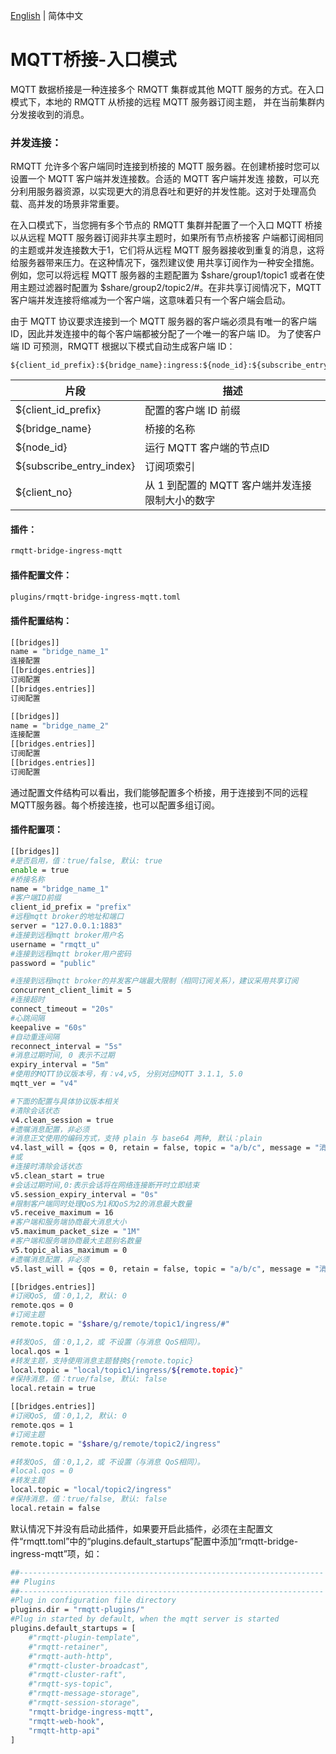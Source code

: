 [English](../en_US/bridge-ingress-mqtt.md)  | 简体中文

# MQTT桥接-入口模式

MQTT 数据桥接是一种连接多个 RMQTT 集群或其他 MQTT 服务的方式。在入口模式下，本地的 RMQTT 从桥接的远程 MQTT 服务器订阅主题，
并在当前集群内分发接收到的消息。


### 并发连接：

RMQTT 允许多个客户端同时连接到桥接的 MQTT 服务器。在创建桥接时您可以设置一个 MQTT 客户端并发连接数。合适的 MQTT 客户端并发连
接数，可以充分利用服务器资源，以实现更大的消息吞吐和更好的并发性能。这对于处理高负载、高并发的场景非常重要。

在入口模式下，当您拥有多个节点的 RMQTT 集群并配置了一个入口 MQTT 桥接以从远程 MQTT 服务器订阅非共享主题时，如果所有节点桥接客
户端都订阅相同的主题或并发连接数大于1，它们将从远程 MQTT 服务器接收到重复的消息，这将给服务器带来压力。在这种情况下，强烈建议使
用共享订阅作为一种安全措施。例如，您可以将远程 MQTT 服务器的主题配置为 $share/group1/topic1 或者在使用主题过滤器时配置为 
$share/group2/topic2/#。在非共享订阅情况下，MQTT 客户端并发连接将缩减为一个客户端，这意味着只有一个客户端会启动。

由于 MQTT 协议要求连接到一个 MQTT 服务器的客户端必须具有唯一的客户端 ID，因此并发连接中的每个客户端都被分配了一个唯一的客户端 ID。
为了使客户端 ID 可预测，RMQTT 根据以下模式自动生成客户端 ID：

```
${client_id_prefix}:${bridge_name}:ingress:${node_id}:${subscribe_entry_index}:${client_no}
```


| 片段 | 描述                         |
| ---- |----------------------------|
| ${client_id_prefix} | 配置的客户端 ID 前缀               |
| ${bridge_name} | 桥接的名称                      |
| ${node_id}  | 运行 MQTT 客户端的节点ID           |
| ${subscribe_entry_index} | 订阅项索引                      |
| ${client_no} | 从 1 到配置的 MQTT 客户端并发连接限制大小的数字 |



#### 插件：

```bash
rmqtt-bridge-ingress-mqtt
```

#### 插件配置文件：

```bash
plugins/rmqtt-bridge-ingress-mqtt.toml
```

#### 插件配置结构：
```bash
[[bridges]]
name = "bridge_name_1"
连接配置
[[bridges.entries]]
订阅配置
[[bridges.entries]]
订阅配置

[[bridges]]
name = "bridge_name_2"
连接配置
[[bridges.entries]]
订阅配置
[[bridges.entries]]
订阅配置
```
通过配置文件结构可以看出，我们能够配置多个桥接，用于连接到不同的远程MQTT服务器。每个桥接连接，也可以配置多组订阅。

#### 插件配置项：
```bash
[[bridges]]
#是否启用，值：true/false, 默认: true
enable = true
#桥接名称
name = "bridge_name_1"
#客户端ID前缀
client_id_prefix = "prefix"
#远程mqtt broker的地址和端口
server = "127.0.0.1:1883"
#连接到远程mqtt broker用户名
username = "rmqtt_u"
#连接到远程mqtt broker用户密码
password = "public"

#连接到远程mqtt broker的并发客户端最大限制（相同订阅关系），建议采用共享订阅
concurrent_client_limit = 5
#连接超时
connect_timeout = "20s"
#心跳间隔
keepalive = "60s"
#自动重连间隔
reconnect_interval = "5s"
#消息过期时间, 0 表示不过期
expiry_interval = "5m"
#使用的MQTT协议版本号，有：v4,v5, 分别对应MQTT 3.1.1, 5.0
mqtt_ver = "v4"

#下面的配置与具体协议版本相关
#清除会话状态
v4.clean_session = true
#遗嘱消息配置，非必须
#消息正文使用的编码方式，支持 plain 与 base64 两种, 默认：plain
v4.last_will = {qos = 0, retain = false, topic = "a/b/c", message = "消息正文", encoding = "plain"}
#或
#连接时清除会话状态
v5.clean_start = true
#会话过期时间,0:表示会话将在网络连接断开时立即结束
v5.session_expiry_interval = "0s"
#限制客户端同时处理QoS为1和QoS为2的消息最大数量
v5.receive_maximum = 16
#客户端和服务端协商最大消息大小
v5.maximum_packet_size = "1M"
#客户端和服务端协商最大主题别名数量
v5.topic_alias_maximum = 0
#遗嘱消息配置，非必须
v5.last_will = {qos = 0, retain = false, topic = "a/b/c", message = "消息正文", encoding = "plain"}

[[bridges.entries]]
#订阅QoS, 值：0,1,2, 默认: 0
remote.qos = 0
#订阅主题
remote.topic = "$share/g/remote/topic1/ingress/#"

#转发QoS, 值：0,1,2，或 不设置（与消息 QoS相同）。
local.qos = 1
#转发主题，支持使用消息主题替换${remote.topic}
local.topic = "local/topic1/ingress/${remote.topic}"
#保持消息，值：true/false, 默认: false
local.retain = true

[[bridges.entries]]
#订阅QoS, 值：0,1,2, 默认: 0
remote.qos = 1
#订阅主题
remote.topic = "$share/g/remote/topic2/ingress"

#转发QoS, 值：0,1,2，或 不设置（与消息 QoS相同）。
#local.qos = 0
#转发主题
local.topic = "local/topic2/ingress"
#保持消息，值：true/false, 默认: false
local.retain = false

```

默认情况下并没有启动此插件，如果要开启此插件，必须在主配置文件“rmqtt.toml”中的“plugins.default_startups”配置中添加“rmqtt-bridge-ingress-mqtt”项，如：
```bash
##--------------------------------------------------------------------
## Plugins
##--------------------------------------------------------------------
#Plug in configuration file directory
plugins.dir = "rmqtt-plugins/"
#Plug in started by default, when the mqtt server is started
plugins.default_startups = [
    #"rmqtt-plugin-template",
    #"rmqtt-retainer",
    #"rmqtt-auth-http",
    #"rmqtt-cluster-broadcast",
    #"rmqtt-cluster-raft",
    #"rmqtt-sys-topic",
    #"rmqtt-message-storage",
    #"rmqtt-session-storage",
    "rmqtt-bridge-ingress-mqtt",
    "rmqtt-web-hook",
    "rmqtt-http-api"
]
```